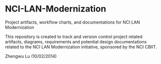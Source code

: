 NCI-LAN-Modernization
=====================

Project artifacts, workflow charts, and documentations for NCI LAN Modernization

This repository is created to track and version control project related artifacts, diagrams, requirements and potential design documentations related to the NCI LAN Modernization initiative, sponsored by the NCI CBIIT.

Zhengwu Lu (10/02/2014)
